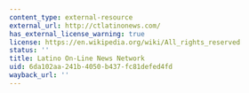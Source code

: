 ```yaml
---
content_type: external-resource
external_url: http://ctlatinonews.com/
has_external_license_warning: true
license: https://en.wikipedia.org/wiki/All_rights_reserved
status: ''
title: Latino On-Line News Network
uid: 6da102aa-241b-4050-b437-fc81defed4fd
wayback_url: ''
---
```

